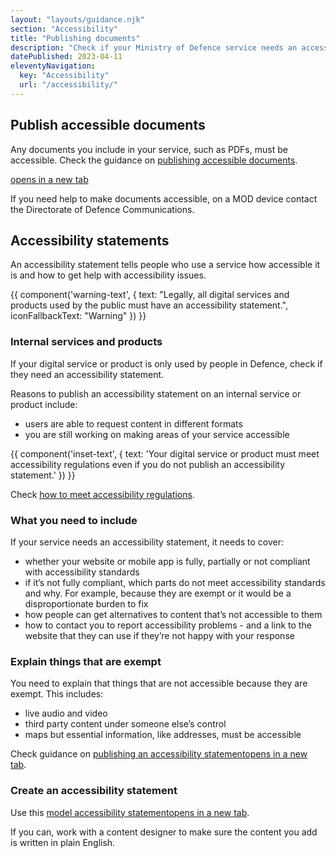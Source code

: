 ```yaml
---
layout: "layouts/guidance.njk"
section: "Accessibility"
title: "Publishing documents"
description: "Check if your Ministry of Defence service needs an accessibility statement, how to create one and make all documents accessible."
datePublished: 2023-04-11
eleventyNavigation:
  key: "Accessibility"
  url: "/accessibility/"
---
```


## Publish accessible documents

Any documents you include in your service, such as PDFs, must be accessible. Check the guidance on [publishing accessible documents](https://www.gov.uk/guidance/publishing-accessible-documents/).

<a href="" target="_blank">   <span class="govuk-visually-hidden">opens in a new tab</span></a>

If you need help to make documents accessible, on a MOD device contact the Directorate of Defence Communications.

## Accessibility statements

An accessibility statement tells people who use a service how accessible it is and how to get help with accessibility issues. 

{{ component('warning-text', {
  text: "Legally, all digital services and products used by the public must have an accessibility statement.",
  iconFallbackText: "Warning"
}) }}

### Internal services and products

If your digital service or product is only used by people in Defence, check if they need an accessibility statement. 

Reasons to publish an accessibility statement on an internal service or product include: 

- users are able to request content in different formats
- you are still working on making areas of your service accessible 

{{ component('inset-text', {
  text: 'Your digital service or product must meet accessibility regulations even if you do not publish an accessibility statement.'
}) }}

Check [how to meet accessibility regulations](/accessibility/meet-accessibility-regulations/).

### What you need to include

If your service needs an accessibility statement, it needs to cover:

- whether your website or mobile app is fully, partially or not compliant with accessibility standards
- if it’s not fully compliant, which parts do not meet accessibility standards and why. For example, because they are exempt or it would be a disproportionate burden to fix
- how people can get alternatives to content that’s not accessible to them
- how to contact you to report accessibility problems - and a link to the website that they can use if they’re not happy with your response

### Explain things that are exempt

You need to explain that things that are not accessible because they are exempt. This includes:

- live audio and video
- third party content under someone else’s control
- maps but essential information, like addresses, must be accessible

Check guidance on <a href="https://www.gov.uk/guidance/make-your-website-or-app-accessible-and-publish-an-accessibility-statement/" target="_blank">publishing an accessibility statement<span class="govuk-visually-hidden">opens in a new tab</span></a>.

### Create an accessibility statement

Use this <a href="https://www.gov.uk/guidance/model-accessibility-statement/" target="_blank">model accessibility statement<span class="govuk-visually-hidden">opens in a new tab</span></a>.

If you can, work with a content designer to make sure the content you add is written in plain English.
